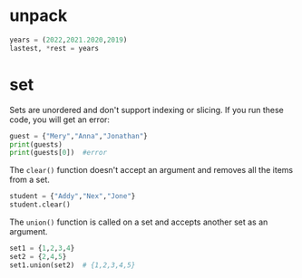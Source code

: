 
# unpack
```python
years = (2022,2021.2020,2019)
lastest, *rest = years
```

# set
Sets are unordered and don't support indexing or slicing. If you run these code, you will get an error:
```python
guest = {"Mery","Anna","Jonathan"}
print(guests)
print(guests[0])  #error
```

The `clear()` function doesn't accept an argument and removes all the items from a set.
```python
student = {"Addy","Nex","Jone"}
student.clear()
```

The `union()` function is called on a set and accepts another set as an argument.
```python
set1 = {1,2,3,4}
set2 = {2,4,5}
set1.union(set2)  # {1,2,3,4,5}
```


